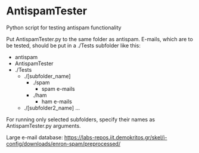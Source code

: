 # AntispamTester
Python script for testing antispam functionality

Put AntispamTester.py to the same folder as antispam. E-mails, which are to be tested, should be put in a ./Tests subfolder like this:

- antispam
- AntispamTester
- ./Tests
    - ./[subfolder_name]
        - ./spam
            - spam e-mails
        - ./ham
            - ham e-mails
    - ./[subfolder2_name]
    ...


For running only selected subfolders, specify their names as AntispamTester.py arguments.

Large e-mail database: https://labs-repos.iit.demokritos.gr/skel/i-config/downloads/enron-spam/preprocessed/

